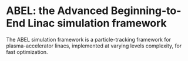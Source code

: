 # ABEL: the Advanced Beginning-to-End Linac simulation framework

The ABEL simulation framework is a particle-tracking framework for plasma-accelerator linacs, implemented at varying levels complexity, for fast optimization.
